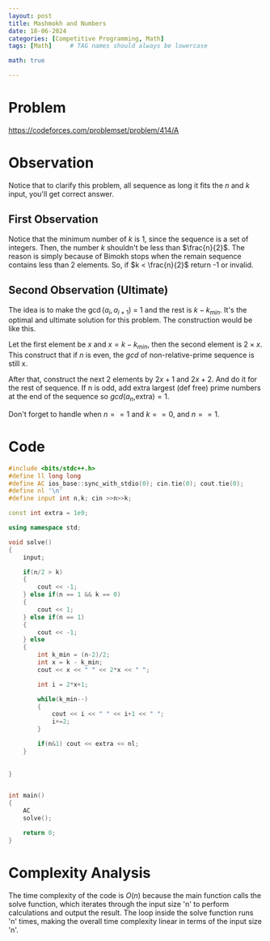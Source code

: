 ```yaml
---
layout: post
title: Mashmokh and Numbers
date: 18-06-2024
categories: [Competitive Programming, Math]
tags: [Math]     # TAG names should always be lowercase

math: true

---
```


# Problem
https://codeforces.com/problemset/problem/414/A

# Observation
Notice that to clarify this problem, all sequence as long it fits the $n$ and $k$ input, you'll get correct answer. 

## First Observation
Notice that the minimum number of $k$ is 1, since the sequence is a set of integers. Then, the number $k$ shouldn't be less than $\frac{n}{2}$. The reason is simply because of Bimokh stops when the remain sequence contains less than 2 elements. So, if $k < \frac{n}{2}$ return -1 or invalid.

## Second Observation (Ultimate)
The idea is to make the $\gcd(a_i,a_{i+1})$ = 1 and the rest is $k - k_{min}$. It's the optimal and ultimate solution for this problem. The construction would be like this.

Let the first element be $x$ and $x = k-k_{min}$, then the second element is $2\times x$. This construct that if $n$ is even, the $gcd$ of non-relative-prime sequence is still x. 

After that, construct the next 2 elements by $2x+1$ and $2x+2$. And do it for the rest of sequence. If n is odd, add extra largest (def free) prime numbers at the end of the sequence so $gcd(a_n,$extra$) = 1$.

Don't forget to handle when $n == 1$ and $k == 0$, and $n == 1$.

# Code
```c++
#include <bits/stdc++.h>
#define ll long long
#define AC ios_base::sync_with_stdio(0); cin.tie(0); cout.tie(0);
#define nl '\n'
#define input int n,k; cin >>n>>k;

const int extra = 1e9;

using namespace std;

void solve()
{
    input;

    if(n/2 > k)
    {
        cout << -1;
    } else if(n == 1 && k == 0) 
    {
        cout << 1;
    } else if(n == 1)
    {
        cout << -1;
    } else
    {
        int k_min = (n-2)/2;
        int x = k - k_min;
        cout << x << " " << 2*x << " ";

        int i = 2*x+1;

        while(k_min--)
        {
            cout << i << " " << i+1 << " ";
            i+=2;
        }

        if(n&1) cout << extra << nl;
    }
    
    
}


int main()
{
    AC
    solve();

    return 0;
}
```

# Complexity Analysis
The time complexity of the code is $O(n)$ because the main function calls the solve function, which iterates through the input size 'n' to perform calculations and output the result. The loop inside the solve function runs 'n' times, making the overall time complexity linear in terms of the input size 'n'.
